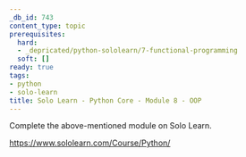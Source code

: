 ```yaml
---
_db_id: 743
content_type: topic
prerequisites:
  hard:
  - _depricated/python-sololearn/7-functional-programming
  soft: []
ready: true
tags:
- python
- solo-learn
title: Solo Learn - Python Core - Module 8 - OOP
---
```


Complete the above-mentioned module on Solo Learn.

https://www.sololearn.com/Course/Python/